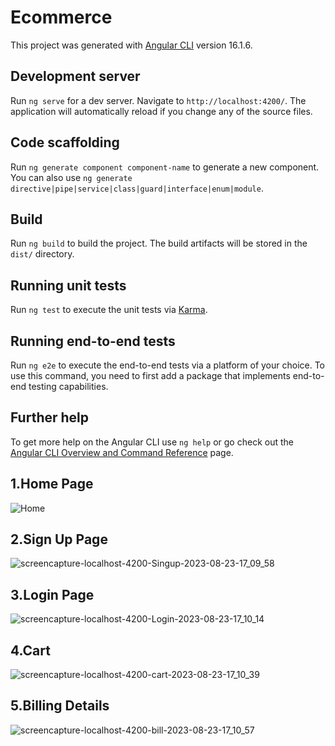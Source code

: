 # Ecommerce

This project was generated with [Angular CLI](https://github.com/angular/angular-cli) version 16.1.6.

## Development server

Run `ng serve` for a dev server. Navigate to `http://localhost:4200/`. The application will automatically reload if you change any of the source files.

## Code scaffolding

Run `ng generate component component-name` to generate a new component. You can also use `ng generate directive|pipe|service|class|guard|interface|enum|module`.

## Build

Run `ng build` to build the project. The build artifacts will be stored in the `dist/` directory.

## Running unit tests

Run `ng test` to execute the unit tests via [Karma](https://karma-runner.github.io).

## Running end-to-end tests

Run `ng e2e` to execute the end-to-end tests via a platform of your choice. To use this command, you need to first add a package that implements end-to-end testing capabilities.

## Further help

To get more help on the Angular CLI use `ng help` or go check out the [Angular CLI Overview and Command Reference](https://angular.io/cli) page.

## 1.Home Page

![Home](https://github.com/anilprajapatistartbit/angular-ecommerce/assets/133842742/6b1a8a95-3bc1-476d-83a6-74adaeac8d92)

## 2.Sign Up Page

![screencapture-localhost-4200-Singup-2023-08-23-17_09_58](https://github.com/anilprajapatistartbit/angular-ecommerce/assets/133842742/838ad0d9-32a8-4834-97fc-6289cf54b83a)

## 3.Login Page

![screencapture-localhost-4200-Login-2023-08-23-17_10_14](https://github.com/anilprajapatistartbit/angular-ecommerce/assets/133842742/f2a200d5-913f-4cac-9374-6e96bc691f28)

## 4.Cart

![screencapture-localhost-4200-cart-2023-08-23-17_10_39](https://github.com/anilprajapatistartbit/angular-ecommerce/assets/133842742/be11eec0-adfe-4fc0-ba93-b58e3dcd0d66)

## 5.Billing Details

![screencapture-localhost-4200-bill-2023-08-23-17_10_57](https://github.com/anilprajapatistartbit/angular-ecommerce/assets/133842742/04a2c155-eeb8-4241-bfa0-95f88e907bae)
